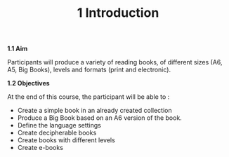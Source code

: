 ﻿---
title: 1 Introduction
---
**1.1 Aim**

Participants will produce a variety of reading books, of different sizes (A6, A5, Big Books), levels and formats (print and electronic).

**1.2 Objectives**

At the end of this course, the participant will be able to :

- Create a simple book in an already created collection
- Produce a Big Book based on an A6 version of the book.
- Define the language settings
- Create decipherable books
- Create books with different levels
- Create e-books

